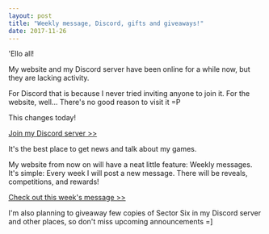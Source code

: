 ```yaml
---
layout: post
title: "Weekly message, Discord, gifts and giveaways!"
date: 2017-11-26
---
```


'Ello all!

My website and my Discord server have been online for a while now, but they are lacking activity.

For Discord that is because I never tried inviting anyone to join it.
For the website, well... There's no good reason to visit it =P

This changes today!

[Join my Discord server >>](https://discord.gg/rAr3Xr4)

It's the best place to get news and talk about my games.

My website from now on will have a neat little feature: Weekly messages.
It's simple: Every week I will post a new message. There will be reveals, competitions, and rewards!

[Check out this week's message >>](http://zuurix.com/community/)

I'm also planning to giveaway few copies of Sector Six in my Discord server and other places, so don't miss upcoming announcements =]

